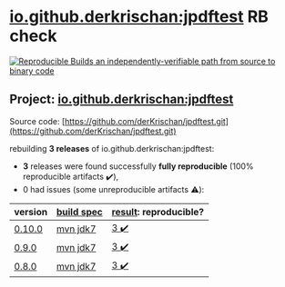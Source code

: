 [io.github.derkrischan:jpdftest](https://search.maven.org/artifact/io.github.derkrischan/jpdftest/) RB check
=======

[![Reproducible Builds](https://reproducible-builds.org/images/logos/rb.svg) an independently-verifiable path from source to binary code](https://reproducible-builds.org/)

## Project: [io.github.derkrischan:jpdftest](https://search.maven.org/artifact/io.github.derkrischan/jpdftest/)

Source code: [https://github.com/derKrischan/jpdftest.git](https://github.com/derKrischan/jpdftest.git)

rebuilding **3 releases** of io.github.derkrischan:jpdftest:
- **3** releases were found successfully **fully reproducible** (100% reproducible artifacts :heavy_check_mark:),
- 0 had issues (some unreproducible artifacts :warning:):

| version | [build spec](BUILDSPEC.md) | [result](https://reproducible-builds.org/docs/jvm/): reproducible? |
| -- | --------- | ------ |
| [0.10.0](https://search.maven.org/artifact/io.github.derkrischan/jpdftest/0.10.0/pom) | [mvn jdk7](jpdftest-0.10.0.buildspec) | [3 :heavy_check_mark: ](jpdftest-0.10.0.buildcompare) |
| [0.9.0](https://search.maven.org/artifact/io.github.derkrischan/jpdftest/0.9.0/pom) | [mvn jdk7](jpdftest-0.9.0.buildspec) | [3 :heavy_check_mark: ](jpdftest-0.9.0.buildcompare) |
| [0.8.0](https://search.maven.org/artifact/io.github.derkrischan/jpdftest/0.8.0/pom) | [mvn jdk7](jpdftest-0.8.0.buildspec) | [3 :heavy_check_mark: ](jpdftest-0.8.0.buildcompare) |
